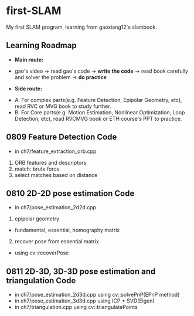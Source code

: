 # first-SLAM
My first SLAM program, learning from gaoxiang12's slambook.
## Learning Roadmap
+ **Main route:**
- gao's video -> read gao's code -> **write the code** -> read book carefully and solver the problem -> **do practice**
+ **Side route:**
- A. For complex parts(e.g. Feature Detection, Epipolar Geometry, etc), read RVC or MVG book to study further.
- B. For Core parts(e.g. Motion Estimation, Nonlinear Optimization, Loop Detection, etc), read RVCMVG book or ETH course's PPT to practice.
## 0809 Feature Detection Code
- in ch7/feature_extraction_orb.cpp
1. ORB features and descriptors
2. match: brute force
3. select matches based on distance
## 0810 2D-2D pose estimation Code
- in ch7/pose_estimation_2d2d.cpp
1. epipolar geometry 
- fundamental, essential, homography matrix 
2. recover pose from essential matrix
- using cv::recoverPose
## 0811 2D-3D, 3D-3D pose estimation and triangulation Code
- in ch7/pose_estimation_2d3d.cpp
  using cv::solvePnP(EPnP method)
- in ch7/pose_estimation_3d3d.cpp
  using ICP + SVD(Eigen)
- in ch7/triangulation.cpp
  using cv::triangulatePoints

